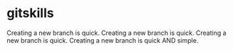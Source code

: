 # gitskills
Creating a new branch is quick.
Creating a new branch is quick.
Creating a new branch is quick.
Creating a new branch is quick AND simple.